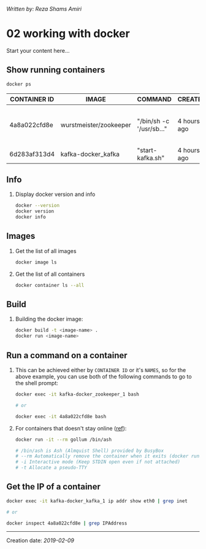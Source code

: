_Written by: Reza Shams Amiri_

# 02 working with docker

Start your content here...

## Show running containers

``` sh
docker ps
```

| CONTAINER ID | IMAGE | COMMAND | CREATED | STATUS | PORTS | NAMES |
| ------------ | ----- | ------- | ------- | ------ | ----- | ----- |
| 4a8a022cfd8e | wurstmeister/zookeeper | "/bin/sh -c '/usr/sb…" | 4 hours ago | Up 4 hours | 22/tcp, 2888/tcp, 3888/tcp, 0.0.0.0:2181->2181/tcp | kafka\-docker\_zookeeper\_1 |
| 6d283af313d4 | kafka-docker_kafka | "start-kafka.sh" | 4 hours ago | Up 3 hours | 0.0.0.0:32772->9092/tcp | kafka\-docker\_kafka\_1 |

## Info

1. Display docker version and info   
    ``` sh
    docker --version
    docker version
    docker info
    ```

## Images

1. Get the list of all images   
    ``` sh
    docker image ls
    ```
1. Get the list of all containers   
    ``` sh
    docker container ls --all
    ```

## Build

1. Building the docker image:   
    ``` sh
    docker build -t <image-name> .
    docker run <image-name>
    ```

## Run a command on a container

1. This can be achieved either by `CONTAINER ID` or it's `NAMES`, so for the above example, you can use both of the following commands to go to the shell prompt:  
    ``` sh
    docker exec -it kafka-docker_zookeeper_1 bash

    # or

    docker exec -it 4a8a022cfd8e bash
    ```
1. For containers that doesn't stay online ([ref][LSASITDACSO]):   
    ``` sh
    docker run -it --rm gollum /bin/ash
    
    # /bin/ash is Ash (Almquist Shell) provided by BusyBox
    # --rm Automatically remove the container when it exits (docker run --help)
    # -i Interactive mode (Keep STDIN open even if not attached)
    # -t Allocate a pseudo-TTY
    ```


## Get the IP of a container

``` sh
docker exec -it kafka-docker_kafka_1 ip addr show eth0 | grep inet

# or

docker inspect 4a8a022cfd8e | grep IPAddress
```

- - -
Creation date: _2019-02-09_

[LSASITDACSO]: https://stackoverflow.com/a/35689633/161312